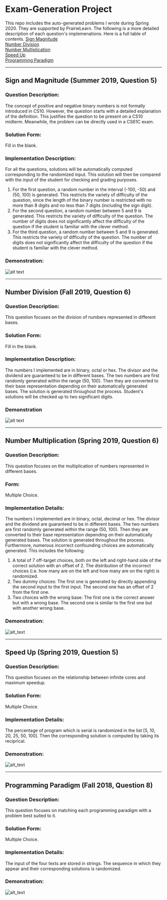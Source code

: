 # Exam-Generation Project 
This repo includes the auto-generated problems I wrote during Spring 2020. They are supported by PrairieLearn. The following is a more detailed description of each question's implemenations. Here is a full table of contents. 
[Sign Magnitude](#Sign-and-Magnitude-Summer-2019-Question-5)  
[Number Division](#Number-Division-Fall-2019-Question-6)  
[Number Multiplication](#Number-Multiplication-Spring-2019-Question-6)  
[Speed Up](#Speed-Up-Spring-2019-Question-5)  
[Programming Paradigm](#Programming-Paradigm-Fall-2018-Question-8)  
***
## Sign and Magnitude (Summer 2019, Question 5)
### Question Description:  
The concept of positive and negative binary numbers is not formally introduced in CS10. However, the question starts with a detailed explanation of the definition. This justifies the question to be present on a CS10 midterm. Meanwhile, the problem can be directly used in a CS61C exam. 
### Solution Form: 
Fill in the blank. 
### Implementation Description: 
For all the questions, solutions will be automatically computed corresponding to the randomized input. This solution will then be compared with the input of the student for checking and grading purposes. 
1. For the first question, a random number in the interval (-100, -50) and (50, 100) is generated. This restricts the variety of difficulty of the question, since the length of the binary number is restricted with no more than 8 digits and no less than 7 digits (including the sign digit). 
2. For the second question, a random number between 5 and 9 is generated. This restricts the variety of difficulty of the question. The number of digits does not significantly affect the difficulty of the question if the student is familiar with the clever method.
3. For the third question, a random number between 5 and 9 is generated. This restricts the variety of difficulty of the question. The number of digits does not significantly affect the difficulty of the question if the student is familiar with the clever method.  

### Demonstration: 
![alt text](https://github.com/Liaoqitian/Exam-Generation-/blob/master/Sign%20Magnitude/Question%20Demo.png "Question Demo")
***
## Number Division (Fall 2019, Question 6)
### Question Description: 
This question focuses on the division of numbers represented in different bases. 
### Solution Form:
Fill in the blank.  
### Implementation Description: 
The numbers I implemented are in binary, octal or hex. The divisor and the dividend are guaranteed to be in different bases. The two numbers are first randomly generated within the range (50, 100). Then they are converted to their base representation depending on their automatically generated bases. 
The solution is generated throughout the process. Student's solutions will be checked up to two significant digits. 
### Demonstration 
![alt text](https://github.com/Liaoqitian/Exam-Generation-/blob/master/Number%20Division/Solution%20Demo.png "Question Demo")
***
## Number Multiplication (Spring 2019, Question 6)
### Question Description: 
This question focuses on the multiplication of numbers represented in different bases. 
### Form:
Multiple Choice. 
### Implementation Details: 
The numbers I implemented are in binary, octal, decimal or hex. The divisor and the dividend are guaranteed to be in different bases. The two numbers are first randomly generated within the range (50, 100). Then they are converted to their base representation depending on their automatically generated bases. The solution is generated throughout the process. Furthermore, numerous incorrect confounding choices are automatically generated. This includes the following: 
1. A total of 7 off-target choices, both on the left and right-hand side of the correct solution with an offset of 2. The distribution of the incorrect choices (i.e. how many are on the left and how many are on the right) is randomized. 
2. Two dummy choices: The first one is generated by directly appending the second input to the first input. The second one has an offset of 2 from the first one. 
3. Two choices with the wrong base: The first one is the correct answer but with a wrong base. The second one is similar to the first one but with another wrong base. 

### Demonstration: 
![alt_text](https://github.com/Liaoqitian/Exam-Generation-/blob/master/Number%20Multiplication/Solution%20Demo.png "Question Demo")
***
## Speed Up (Spring 2019, Question 5)
### Question Description:
This question focuses on the relationship between infinite cores and maximum speedup.  
### Solution Form: 
Multiple Choice. 
### Implementation Details:
The percentage of program which is serial is randomized in the list [5, 10, 20, 25, 50, 100]. Then the corresponding solution is computed by taking its reciprical. 
### Demonstration: 
![alt_text](https://github.com/Liaoqitian/Exam-Generation-/blob/master/Speed%20Up/Solution%20Demo.png "Question Demo")
***
## Programming Paradigm (Fall 2018, Question 8)
### Question Description: 
This question focuses on matching each programming paradigm with a problem best suited to it. 
### Solution Form: 
Multiple Choice. 
### Implementation Details: 
The input of the four texts are stored in strings. The sequence in which they appear and their corresponding solutions is randomized. 
### Demonstration:
![alt_text](https://github.com/Liaoqitian/Exam-Generation-/blob/master/Programming%20Paradigm/Solution%20Demo.png "Question Demo")

